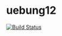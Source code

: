 # uebung12

[![Build Status](https://cloud.drone.io/api/badges/jessicakael/uebung12/status.svg)](https://cloud.drone.io/jessicakael/uebung12)
